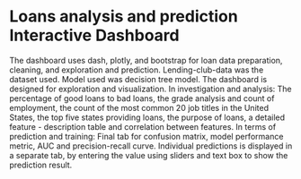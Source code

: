 
# Loans analysis and prediction Interactive Dashboard

The dashboard uses dash, plotly, and bootstrap for loan data preparation, cleaning, and exploration and prediction.
Lending-club-data was the dataset used.
Model used was decision tree model.
The dashboard is designed for exploration and visualization.
In investigation and analysis:
The percentage of good loans to bad loans, the grade analysis and count of employment, the count of the most common 20 job titles in the United States, the top five states providing loans, the purpose of loans, a detailed feature - description table and correlation between features.
In terms of prediction and training:
Final tab for confusion matrix, model performance metric, AUC and precision-recall curve.
Individual predictions is displayed in a separate tab, by entering the value using sliders and text box to show the prediction result.
